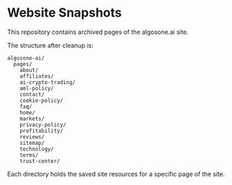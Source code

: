 # Website Snapshots

This repository contains archived pages of the algosone.ai site.

The structure after cleanup is:

```
algosone-ai/
  pages/
    about/
    affiliates/
    ai-crypto-trading/
    aml-policy/
    contact/
    cookie-policy/
    faq/
    home/
    markets/
    privacy-policy/
    profitability/
    reviews/
    sitemap/
    technology/
    terms/
    trust-center/
```

Each directory holds the saved site resources for a specific page of the site.
